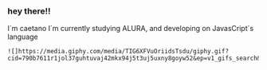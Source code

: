 ### hey there!!
I´m caetano
I´m currently studying ALURA, and developing on JavasCript´s language


    ![]https://media.giphy.com/media/TIG6XFVuOriidsTsdu/giphy.gif?cid=790b7611r1jol37guhtuvaj42mkx94j5t3uj5uxny8goyw52&ep=v1_gifs_search&rid=giphy.gif&ct=g




<!--
**hbcaetano/hbcaetano** is a ✨ _special_ ✨ repository because its `README.md` (this file) appears on your GitHub profile.

Here are some ideas to get you started:

- 🔭 I’m currently working on ...
- 🌱 I’m currently learning ...
- 👯 I’m looking to collaborate on ...
- 🤔 I’m looking for help with ...
- 💬 Ask me about ...
- 📫 How to reach me: ...
- 😄 Pronouns: ...
- ⚡ Fun fact: ...
-->
